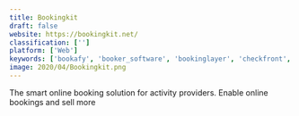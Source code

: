 ```yaml
---
title: Bookingkit
draft: false 
website: https://bookingkit.net/
classification: ['']
platform: ['Web']
keywords: ['bookafy', 'booker_software', 'bookinglayer', 'checkfront', 'launch27', 'mindbody', 'regiondo', 'reservio', 'resmark', 'rezdy', 'shedul', 'simplybook.me', 'starboard_suite', 'the_flybook', 'the_studio_director', 'tix', 'webreserv', 'xola', 'accesso_showare', 'vcita']
image: 2020/04/Bookingkit.png
---
```

The smart online booking solution for activity providers.
Enable online bookings and sell more